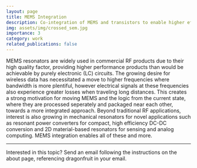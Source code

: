 ```yaml
---
layout: page
title: MEMS Integration
description: Co-integration of MEMS and transistors to enable higher efficiency in RF, power, and analog computing domains
img: assets/img/crossed_sem.jpg
importance: 3
category: work
related_publications: false
---
```


MEMS resonators are widely used in commercial RF products due to their high quality factor, providing higher performance products than would be achievable by purely electronic (LC) circuits. The growing desire for wireless data has necessitated a move to higher frequencies where bandwidth is more plentiful, however electrical signals at these frequencies also experience greater losses when traveling long distances. This creates a strong motivation for moving MEMS and the logic from the current state, where they are processed seperately and packaged near each other, towards a more integrated approach. Beyond traditional RF applications, interest is also growing in mechanical resonators for novel applications such as resonant power converters for compact, high efficiency DC-DC conversion and 2D material-based resonators for sensing and analog computing. MEMS integration enables all of these and more.

---
Interested in this topic? Send an email following the instructions on the about page, referencing dragonfruit in your email.